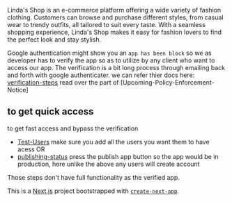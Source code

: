 Linda's Shop is an e-commerce platform offering a wide variety of fashion clothing. Customers can browse and purchase different styles, from casual wear to trendy outfits, all tailored to suit every taste. With a seamless shopping experience, Linda's Shop makes it easy for fashion lovers to find the perfect look and stay stylish.

Google authentication might show you an `app has been block` so we as developer has to verify the app so as to utilize by any client who want to access our app. The verification is a bit long process through emailing back and forth with google authenticater. we can refer thier docs here: [verification-steps](https://support.google.com/cloud/answer/7454865#security-checkup) read over the part of [Upcoming-Policy-Enforcement-Notice]

## to get quick access

to get fast access and bypass the verification

- [Test-Users](https://console.cloud.google.com/apis/credentials/consent?project=lama-resturant) make sure you add all the users you want them to have acess OR
- [publishing-status](https://console.cloud.google.com/apis/credentials/consent?project=lama-resturant) press the publish app button so the app would be in production, here unlike the above any users will create account

Those steps don't have full functionality as the verified app.

This is a [Next.js](https://nextjs.org/) project bootstrapped with [`create-next-app`](https://github.com/vercel/next.js/tree/canary/packages/create-next-app).

<!-- ## Getting Started

First, run the development server:

```bash
npm run dev
# or
yarn dev
# or
pnpm dev
# or
bun dev
```

Open [http://localhost:3000](http://localhost:3000) with your browser to see the result.

You can start editing the page by modifying `app/page.tsx`. The page auto-updates as you edit the file.

This project uses [`next/font`](https://nextjs.org/docs/basic-features/font-optimization) to automatically optimize and load Inter, a custom Google Font.

## Learn More

To learn more about Next.js, take a look at the following resources:

- [Next.js Documentation](https://nextjs.org/docs) - learn about Next.js features and API.
- [Learn Next.js](https://nextjs.org/learn) - an interactive Next.js tutorial.

You can check out [the Next.js GitHub repository](https://github.com/vercel/next.js/) - your feedback and contributions are welcome!

## Deploy on Vercel

The easiest way to deploy your Next.js app is to use the [Vercel Platform](https://vercel.com/new?utm_medium=default-template&filter=next.js&utm_source=create-next-app&utm_campaign=create-next-app-readme) from the creators of Next.js.

Check out our [Next.js deployment documentation](https://nextjs.org/docs/deployment) for more details. -->
